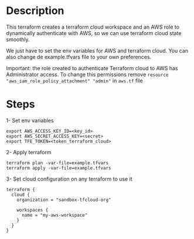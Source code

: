 # Description
This terraform creates a terraform cloud workspace and an AWS role to dynamically authenticate with AWS, so we can use terraform cloud state smoothly.

We just have to set the env variables for AWS and terraform cloud.
You can also change de example.tfvars file to your own preferences.

Important: the role created to authenticate Terraform cloud to AWS has Administrator access. To change this permissions remove `resource "aws_iam_role_policy_attachment" "admin"` in `aws.tf` file

# Steps
1- Set env variables 
```
export AWS_ACCESS_KEY_ID=<key_id>
export AWS_SECRET_ACCESS_KEY=<secret>
export TFE_TOKEN=<token_terraform_cloud>
```

2- Apply terraform
```
terraform plan -var-file=example.tfvars 
terraform apply -var-file=example.tfvars 
```

3- Set cloud configuration on any terraform to use it
```
terraform {
  cloud {
    organization = "sandbox-tfcloud-org"

    workspaces {
      name = "my-aws-workspace"
    }
  }
}
```